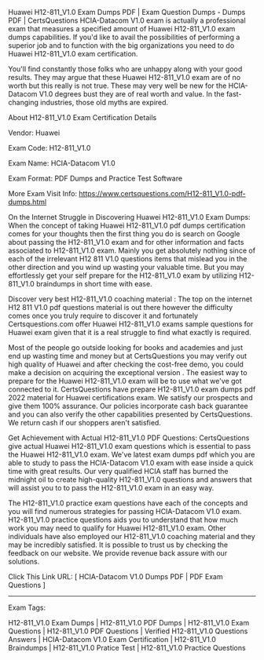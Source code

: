 Huawei H12-811_V1.0 Exam Dumps PDF | Exam Question Dumps - Dumps PDF | CertsQuestions
HCIA-Datacom V1.0 exam is actually a professional exam that measures a specified amount of Huawei H12-811_V1.0 exam dumps capabilities. If you'd like to avail the possibilities of performing a superior job and to function with the big organizations you need to do Huawei H12-811_V1.0 exam certification.

You'll find constantly those folks who are unhappy along with your good results. They may argue that these Huawei H12-811_V1.0 exam are of no worth but this really is not true. These may very well be new for the HCIA-Datacom V1.0 degrees bust they are of real worth and value. In the fast-changing industries, those old myths are expired.



About H12-811_V1.0 Exam Certification Details

Vendor: Huawei

Exam Code: H12-811_V1.0

Exam Name: HCIA-Datacom V1.0

Exam Format: PDF Dumps and Practice Test Software

More Exam Visit Info: https://www.certsquestions.com/H12-811_V1.0-pdf-dumps.html

On the Internet Struggle in Discovering Huawei H12-811_V1.0 Exam Dumps:
When the concept of taking Huawei H12-811_V1.0 pdf dumps certification comes for your thoughts then the first thing you do is search on Google about passing the H12-811_V1.0 exam and for other information and facts associated to H12-811_V1.0 exam. Mainly you get absolutely nothing since of each of the irrelevant H12 811 V1.0 questions items that mislead you in the other direction and you wind up wasting your valuable time. But you may effortlessly get your self prepare for the H12-811_V1.0 exam by utilizing H12-811_V1.0 braindumps in short time with ease.



Discover very best H12-811_V1.0 coaching material :
The top on the internet H12 811 V1.0 pdf questions material is out there however the difficulty comes once you truly require to discover it and fortunately Certsquestions.com offer Huawei H12-811_V1.0 exams sample questions for Huawei exam given that it is a real struggle to find what exactly is required.

Most of the people go outside looking for books and academies and just end up wasting time and money but at CertsQuestions you may verify out high quality of Huawei and after checking the cost-free demo, you could make a decision on acquiring the exceptional version . The easiest way to prepare for the Huawei H12-811_V1.0 exam will be to use what we've got connected to it. CertsQuestions have prepare H12-811_V1.0 exam dumps pdf 2022 material for Huawei certifications exam. We satisfy our prospects and give them 100% assurance. Our policies incorporate cash back guarantee and you can also verify the other capabilities presented by CertsQuestions. We return cash if our shoppers aren't satisfied.

Get Achievement with Actual H12-811_V1.0 PDF Questions:
CertsQuestions give actual Huawei H12-811_V1.0 exam questions which is essential to pass the Huawei H12-811_V1.0 exam. We've latest exam dumps pdf which you are able to study to pass the HCIA-Datacom V1.0 exam with ease inside a quick time with great results. Our very qualified HCIA staff has burned the midnight oil to create high-quality H12-811_V1.0 questions and answers that will assist you to to pass the H12-811_V1.0 exam in an easy way.

The H12-811_V1.0 practice exam questions have each of the concepts and you will find numerous strategies for passing HCIA-Datacom V1.0 exam. H12-811_V1.0 practice questions aids you to understand that how much work you may need to qualify for Huawei H12-811_V1.0 exam. Other individuals have also employed our H12-811_V1.0 coaching material and they may be incredibly satisfied. It is possible to trust us by checking the feedback on our website. We provide revenue back assure with our solutions.

Click This Link URL: [ HCIA-Datacom V1.0 Dumps PDF | PDF Exam Questions ]

______________________________________________________________________________

Exam Tags:

H12-811_V1.0 Exam Dumps | H12-811_V1.0 PDF Dumps | H12-811_V1.0 Exam Questions | H12-811_V1.0 PDF Questions | Verified H12-811_V1.0 Questions Answers | HCIA-Datacom V1.0 Exam Certification | H12-811_V1.0 Braindumps | H12-811_V1.0 Pratice Test | H12-811_V1.0 Practice Questions
